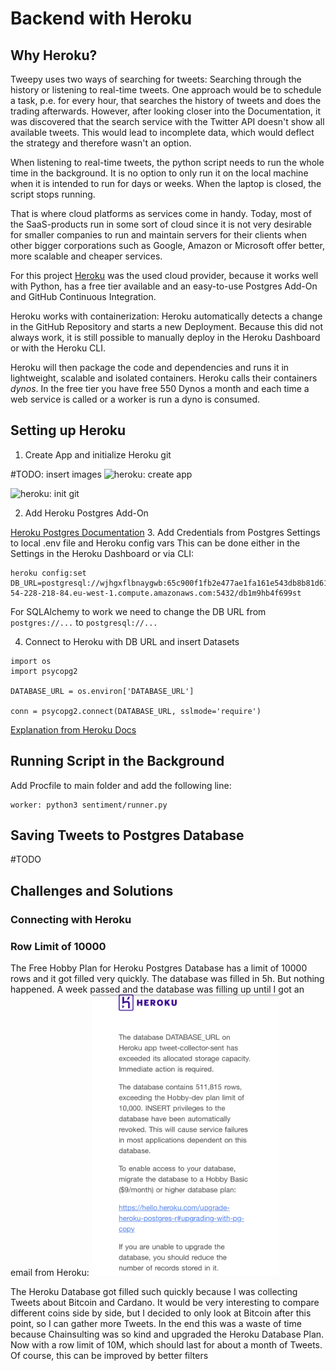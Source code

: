 # Backend with Heroku

## Why Heroku?
Tweepy uses two ways of searching for tweets: Searching through the history or listening to real-time tweets.
One approach would be to schedule a task, p.e. for every hour, that searches the history of tweets and does the trading afterwards. However, after looking closer into the Documentation, it was discovered that the search service with the Twitter API doesn't show all available tweets. This would lead to incomplete data, which would deflect the strategy and therefore wasn't an option.

When listening to real-time tweets, the python script needs to run the whole time in the background. It is no option to only run it on the local machine when it is intended to run for days or weeks. When the laptop is closed, the script stops running.

That is where cloud platforms as services come in handy. Today, most of the SaaS-products run in some sort of cloud since it is not very desirable for smaller companies to run and maintain servers for their clients when other bigger corporations such as Google, Amazon or Microsoft offer better, more scalable and cheaper services.

For this project [Heroku](https://www.heroku.com/) was the used cloud provider, because it works well with Python, has a free tier available and an easy-to-use Postgres Add-On and GitHub Continuous Integration.

Heroku works with containerization: Heroku automatically detects a change in the GitHub Repository and starts a new Deployment. Because this did not always work, it is still possible to manually deploy in the Heroku Dashboard or with the Heroku CLI.

Heroku will then package the code and dependencies and runs it in lightweight, scalable and isolated containers. Heroku calls their containers *dynos*.
In the free tier you have free 550 Dynos a month and each time a web service is called or a worker is run a dyno is consumed. 



## Setting up Heroku
1. Create App and initialize Heroku git

#TODO: insert images
![heroku: create app](/img/heroku/heroku_create_app.png)

![heroku: init git](/img/heroku/heroku_init_git.png)



2. Add Heroku Postgres Add-On

[Heroku Postgres Documentation](https://devcenter.heroku.com/articles/heroku-postgresql)
3. Add Credentials from Postgres Settings to local .env file and Heroku config vars
This can be done either in the Settings in the Heroku Dashboard or via CLI:
    
```
heroku config:set DB_URL=postgresql://wjhgxflbnaygwb:65c900f1fb2e477ae1fa161e543db8b81d613fe7b8b6fbdb1f2e370bd07a6017@ec2-54-228-218-84.eu-west-1.compute.amazonaws.com:5432/db1m9hb4f699st
```

For SQLAlchemy to work we need to change the DB URL from `postgres://...` to `postgresql://...`

4. Connect to Heroku with DB URL and insert Datasets
```
import os
import psycopg2

DATABASE_URL = os.environ['DATABASE_URL']

conn = psycopg2.connect(DATABASE_URL, sslmode='require')
```
[Explanation from Heroku Docs](https://devcenter.heroku.com/articles/connecting-heroku-postgres)

## Running Script in the Background

Add Procfile to main folder and add the following line: 

```
worker: python3 sentiment/runner.py
```



## Saving Tweets to Postgres Database
#TODO

## Challenges and Solutions
### Connecting with Heroku

### Row Limit of 10000 
The Free Hobby Plan for Heroku Postgres Database has a limit of 10000 rows and it got filled very quickly. The database was filled in 5h.
But nothing happened. A week passed and the database was filling up until I got an email from Heroku: 
<img src=./img/heroku//heroku_email_databasefull.PNG width=300 alt="Email from Heroku: Database Full"/> 

The Heroku Database got filled such quickly because I was collecting Tweets about Bitcoin and Cardano.
It would be very interesting to compare different coins side by side, but I decided to only look at Bitcoin after this point, so I can gather more Tweets.
In the end this was a waste of time because Chainsulting was so kind and upgraded the Heroku Database Plan. Now with a row limit of 10M, which should last for about a month of Tweets.
Of course, this can be improved by better filters 




